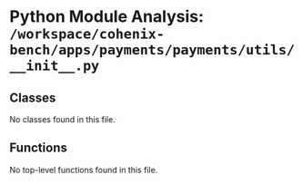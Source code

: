 # Python Module Analysis: `/workspace/cohenix-bench/apps/payments/payments/utils/__init__.py`

## Classes

No classes found in this file.


## Functions

No top-level functions found in this file.
